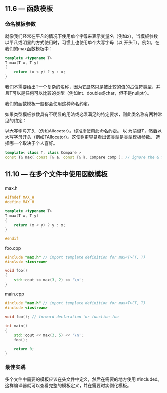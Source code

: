 ## 11.6 — 函数模板

### 命名模板参数

就像我们经常在平凡的情况下使用单个字母来表示变量名（例如x），当模板参数以平凡或明显的方式使用时，习惯上也使用单个大写字母（以 开头T）。例如，在我们的max函数模板中：

```c++
template <typename T>
T max(T x, T y)
{
    return (x < y) ? y : x;
}
```

我们不需要给出T一个复杂的名称，因为它显然只是被比较的值的占位符类型，并且T可以是任何可以比较的类型（例如int、double或char，但不是nullptr）。

我们的函数模板一般都会使用这种命名约定。

如果类型模板参数具有不明显的用法或必须满足的特定要求，则此类名称有两种常见的约定：

以大写字母开头（例如Allocator）。标准库使用此命名约定。
以 为前缀T，然后以大写字母开头（例如TAllocator）。这使得更容易看出该类型是类型模板参数。
选择哪一个取决于个人喜好。


```c++
template< class T, class Compare >
const T& max( const T& a, const T& b, Compare comp ); // ignore the & for now, we'll cover these in a future lesson
```

## 11.10 — 在多个文件中使用函数模板

### 

max.h

```c++
#ifndef MAX_H
#define MAX_H

template <typename T>
T max(T x, T y)
{
    return (x < y) ? y : x;
}

#endif
```


foo.cpp

```c++
#include "max.h" // import template definition for max<T>(T, T)
#include <iostream>

void foo()
{
	std::cout << max(3, 2) << '\n';
}
```

main.cpp

```c++
#include "max.h" // import template definition for max<T>(T, T)
#include <iostream>

void foo(); // forward declaration for function foo

int main()
{
    std::cout << max(3, 5) << '\n';
    foo();

    return 0;
}
```

### 最佳实践

多个文件中需要的模板应该在头文件中定义，然后在需要的地方使用 #included。这样编译器就可以查看完整的模板定义，并在需要时实例化模板。